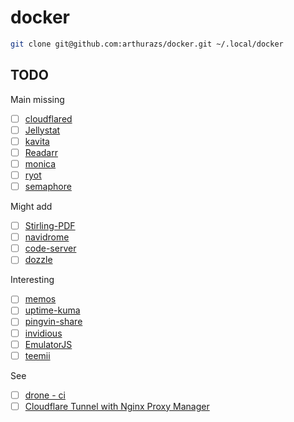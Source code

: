 # docker

```bash
git clone git@github.com:arthurazs/docker.git ~/.local/docker
```

## TODO

Main missing

- [ ] [cloudflared](https://community.cloudflare.com/t/can-i-use-cloudflared-in-a-docker-compose-yml/407168/2)
- [ ] [Jellystat](https://github.com/CyferShepard/Jellystat)
- [ ] [kavita](https://github.com/linuxserver/docker-kavita)
- [ ] [Readarr](https://github.com/Readarr/Readarr)
- [ ] [monica](https://hub.docker.com/_/monica)
- [ ] [ryot](https://github.com/IgnisDa/ryot)
- [ ] [semaphore](https://github.com/ansible-semaphore/semaphore)

Might add

- [ ] [Stirling-PDF](https://github.com/Frooodle/Stirling-PDF)
- [ ] [navidrome](https://github.com/navidrome/navidrome)
- [ ] [code-server](https://github.com/cdr/code-server)
- [ ] [dozzle](https://github.com/amir20/dozzle)

Interesting

- [ ] [memos](https://github.com/usememos/memos)
- [ ] [uptime-kuma](https://github.com/louislam/uptime-kuma)
- [ ] [pingvin-share](https://github.com/stonith404/pingvin-share)
- [ ] [invidious](https://docs.invidious.io/installation/#docker)
- [ ] [EmulatorJS](https://github.com/EmulatorJS/EmulatorJS)
- [ ] [teemii](https://github.com/dokkaner/teemii)

See

- [ ] [drone - ci](https://www.drone.io/)
- [ ] [Cloudflare Tunnel with Nginx Proxy Manager](https://www.reddit.com/r/truenas/comments/1392m80/guide_cloudflare_tunnel_with_nginx_proxy_manager/)
